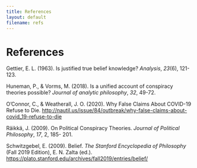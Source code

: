 ```yaml
---
title: References
layout: default
filename: refs
--- 
```

# References

Gettier, E. L. (1963). Is justified true belief knowledge? *Analysis*, *23*(6), 121-123.

Huneman, P., &amp; Vorms, M. (2018). Is a unified account of conspiracy theories possible? *Journal of
analytic philosophy*, *32*, 49-72.

O’Connor, C., &amp; Weatherall, J. O. (2020). Why False Claims About COVID-19 Refuse to Die. http://nautil.us/issue/84/outbreak/why-false-claims-about-covid_19-refuse-to-die

Räikkä, J. (2009). On Political Conspiracy Theories. *Journal of Political Philosophy*, *17*, 2, 185-
201.

Schwitzgebel, E. (2009). Belief. *The Stanford Encyclopedia of Philosophy* (Fall 2019 Edition), E. N. Zalta (ed.). https://plato.stanford.edu/archives/fall2019/entries/belief/